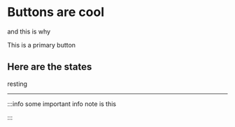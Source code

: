 # Buttons are cool

and this is why

This is a primary button

## Here are the states

resting


---


:::info
some important info note is this

:::



